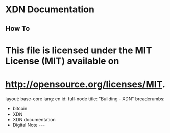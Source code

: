 # XDN Documentation
How To
---
# This file is licensed under the MIT License (MIT) available on
# http://opensource.org/licenses/MIT.

layout: base-core
lang: en
id: full-node
title: "Building - XDN"
breadcrumbs:
  - bitcoin
  - XDN
  - XDN documentation
  - Digital Note ---

<!-- Variable assignment

{% capture installFinished %}
You have now completed installing XDN Core. If you have any questions, please ask in XDN's support at [Discord](https://discordapp.com/channels/421604235193483275/430393994875240468) 

{% endcapture %}


{% capture start_up_and_recommended_commands %}
Note: it may take up to several minutes for XDN DigitalNoteWallet and Core to start,
during which it will display the following message whenever you use
`bitcoin-cli`:

    error: {"code":-28,"message":"Verifying blocks..."}

After it starts, you may find the following commands useful for basic
interaction with your node:
[`getblockchaininfo`](/en/developer-reference#getblockchaininfo),
[`getnetworkinfo`](/en/developer-reference#getnetworkinfo),
[`getnettotals`](/en/developer-reference#getnettotals),
[`getwalletinfo`](/en/developer-reference#getwalletinfo),
[`stop`](/en/developer-reference#stop), and [`help`](/en/developer-reference#help).
{% endcapture %}


{% capture complete_list_of_commands_and_ibd %}

When XDN Core daemon first starts, it will begin to download the block
chain. This step will take at least several days, and it may take much more time
on a slow Internet connection or with a slow computer. During the download,
XDN Core will use a significant part of your connection bandwidth. You can
stop XDN Core at any time using the `stop` command; it will resume from the
point where it stopped the next time you start it.
{% endcapture %}


{% capture windows_shutdown_warning %}
**Warning:** to prevent data corruption, do not force shutdown your
computer from the Windows shutdown screen when you have XDN Core running.
{% endcapture %}


### Secure Your Wallet

It's possible and safe to run a full node to support the network and use
its wallet to store your XDN, but you must take the same
precautions you would when using any XDN wallet.  Please see the
[securing your wallet page](/en/secure-your-wallet) for more
information.


## Linux Instructions

The following instructions describe installing XDN Core on Linux
systems.

### Ubuntu 16.10

*Instructions for XDN 

If you use Ubuntu Desktop, click the Ubuntu swirl icon to start the Dash and type "term" into the
input box. Choose any one of the terminals listed:

![Dash term](/img/full-node/en-dash-term.png)

Alternatively, access a console or terminal emulator using another
method, such as SSH on Ubuntu Server or a terminal launcher in an
alternative desktop environment.

Type the following line to add the Bitcoin Personal Package Archive
(PPA) to your system:

    sudo apt-add-repository ppa:bitcoin/bitcoin

You will be prompted for your user password.  Provide it to continue.
Afterwards, the following text will be displayed:

    Stable Channel of bitcoin-qt and bitcoind for Ubuntu, and their
    dependencies

    Note that you should prefer to use the official binaries, where possible, to
    limit trust in Launchpad/the PPA owner.

    No longer supports precise, due to its ancient gcc and Boost versions.
    More info: https://launchpad.net/~bitcoin/+archive/ubuntu/bitcoin
    Press [ENTER] to continue or ctrl-c to cancel adding it

Press enter to continue. The following text (with some variations) will
be displayed and you will be returned to the command line prompt:

    gpg: keyring `/tmp/tmpixuqu73x/secring.gpg' created
    gpg: keyring `/tmp/tmpixuqu73x/pubring.gpg' created
    gpg: requesting key 8842CE5E from hkp server keyserver.ubuntu.com
    gpg: /tmp/tmpixuqu73x/trustdb.gpg: trustdb created
    gpg: key 8842CE5E: public key "Launchpad PPA for Bitcoin" imported
    gpg: no ultimately trusted keys found
    gpg: Total number processed: 1
    gpg:               imported: 1  (RSA: 1)
    OK

Type the following line to get the most recent list of packages:

    sudo apt-get update

A large number of lines will be displayed as different update files are
downloaded.  This step may take several minutes on a slow Internet
connection.

<div class="box" markdown="1">
*To continue, choose one of the following options*

1. To install the Bitcoin Core Graphical User Interface (GUI), type the
   following line and proceed to the [Bitcoin Core GUI](#ubuntu-gui)
   section below:

        sudo apt-get install bitcoin-qt

2. To install the Bitcoin Core daemon (bitcoind), which is useful for
   programmers and advanced users, type the following line and proceed
   to the [Bitcoin Core Daemon](#ubuntu-daemon) section below:

        sudo apt-get install bitcoind

3. To install both the GUI and the daemon, type the following line and
   read both the [GUI instructions](#ubuntu-gui) and the [daemon
   instructions](#ubuntu-daemon). Note that you can't run both the GUI
   and the daemon at the same time using the same configuration
   directory.

        sudo apt-get install bitcoin-qt bitcoind

After choosing what packages to install, you will be asked whether you
want to proceed.  Press enter to continue.
</div>

#### Bitcoin Core GUI {#ubuntu-gui}
{:.no_toc}

To start Bitcoin Core GUI, click the Ubuntu swirl icon to open the Dash,
type `bitcoin`, and click the Bitcoin icon.

![Dash Bitcoin-Qt](/img/full-node/en-dash-bitcoin-qt.png)

You will be prompted to choose a directory to store the Bitcoin block
chain and your wallet.  Unless you have a separate partition or drive
you want to use, click Ok to use the default.

![Bitcoin-Qt Welcome](/img/full-node/en-bitcoin-qt-welcome.png)

Bitcoin Core GUI will begin to download the block chain.  This
step will take at least several days, and it may take much more time on
a slow Internet connection or with a slow computer.  During the
download, Bitcoin Core will use a significant part of your connection
bandwidth.  You can stop Bitcoin Core at any time by closing it; it will
resume from the point where it stopped the next time you start it.

![Bitcoin-Qt Initial Block Download](/img/full-node/en-bitcoin-qt-ibd.png)

After download is complete, you may use Bitcoin Core as your wallet or
you can just let it run to help support the Bitcoin network.

<div class="box" markdown="1">
*Optional: Start Your Node At Login*

Starting your node automatically each time you login to your computer
makes it easy for you to contribute to the network. The easiest way
to do this is to tell Bitcoin Core GUI to start at login.

While running Bitcoin Core GUI, open the Settings menu and choose
Options.  On the Main tab, click *Start Bitcoin on system login*.  Click
the Ok button to save the new settings.

![Choosing to start Bitcoin Core at login](/img/full-node/en-start-on-login.png)

The next time you login to your desktop, Bitcoin Core GUI will be
automatically started in as an icon in the tray.

![Bitcoin-Qt Tray Icon](/img/full-node/en-bitcoin-qt-tray-icon.png)
</div>

{{installFinished}}

#### Bitcoin Core Daemon {#ubuntu-daemon}
{:.no_toc}

If you're logged in as an administrative user with sudo access, you may
log out.  The steps in this section should be performed as the user you
want to run Bitcoin Core. (If you're an expert administrator, you can
make this a locked account used only by Bitcoin Core.)

From the terminal, type:

    bitcoind -daemon

It will print a message that Bitcoin Core is starting.  To interact with
Bitcoin Core daemon, you will use the command `bitcoin-cli` (Bitcoin
command line interface).
{{start_up_and_recommended_commands}}

For example, to safely stop your node, run the following command:

    bitcoin-cli stop

{{complete_list_of_commands_and_ibd}}

<div class="box" markdown="1">
*Optional: Start Your Node At Boot*

Starting your node automatically each time your computer boots makes it
easy for you to contribute to the network.  The easiest way to do this
is to start Bitcoin Core daemon from your crontab.  To edit your
crontab, run the following command:

    crontab -e

Scroll to the bottom of the file displayed and add the following line:

    @reboot bitcoind -daemon

Save the file and exit; the updated crontab file will be installed for
you. Now Bitcoin Core daemon will be automatically started each time
your reboot your computer.

If you're an Ubuntu expert and want to use an init script instead, see
[this Upstart
script](https://github.com/bitcoin/bitcoin/tree/0.13/contrib/init/bitcoind.conf).
</div>

{{installFinished}}

### Other Linux Distributions

*Instructions for Bitcoin Core 0.14.2

The following instructions describe installing Bitcoin Core using tools
available in most mainstream Linux distributions.  We assume you use a
Bourne-like shell such as `bash`.

Using any computer, go to the [Bitcoin Core download page](/en/download)
and verify you have made a secure connection to the server.

![Verify secure connection](/img/full-node/en-secure-connection.png)

In the "Linux (tgz)" section of the Download page, choose the
appropriate file for your Linux install (either 32-bit or 64-bit) and
download the file. If necessary, move the file to the computer you want
to use to run Bitcoin Core.

{{verifyReleaseSignatures}}

If you aren't already logged into the computer you want to install
Bitcoin on, login now.  Make sure you use an account that can use `su`
or `sudo` to install software into directories owned by the root user.

If you logged in graphically, start a terminal.  If you logged in
another way, we will assume you're already in a shell.

Locate the file you downloaded and extract it using the `tar` command
followed by the argument `xzf` followed by the file name. The argument
`xzf` means eXtract the gZipped tar archive File. For example, for a
64-bit tar archive in your current directory, the command is:

    tar xzf bitcoin-0.14.2-x86_64-linux-gnu.tar.gz

This will create the directory `bitcoin-0.14.2` within your current
working directory. We will install the contents of its `bin`
subdirectory into the `/usr/local/bin` directory using the the `install`
command. The install command is part of the GNU coreutils available on
nearly every Linux distribution, and the `/usr/local/bin` directory is a
standard location for self-installed executables (you may edit the
commands below to use a different location).

If you use `sudo` to run commands as root, use the following command
line:

    sudo install -m 0755 -o root -g root -t /usr/local/bin bitcoin-0.14.2/bin/*

If you use `su` to run commands as root, use the following command line:

    su -c 'install -m 0755 -o root -g root -t /usr/local/bin bitcoin-0.14.2/bin/*'

<div class="box" markdown="1">
*To continue, choose one of the following options*

1. To use Bitcoin Core Graphical User Interface (GUI), proceed to the
   [Bitcoin Core GUI](#other-linux-gui) section below.

2. To use the Bitcoin Core daemon (bitcoind), which is useful for
   programmers and advanced users, proceed to the [Bitcoin Core
   Daemon](#other-linux-daemon) section below.

3. To use both the GUI and the daemon, read both the [GUI
   instructions](#other-linux-gui) and the [daemon
   instructions](#other-linux-daemon). Note that you can't run both the
   GUI and the daemon at the same time using the same configuration
   directory.

</div>

#### Bitcoin Core GUI {#other-linux-gui}
{:.no_toc}

In order to use Bitcoin Core GUI, you will need several libraries
installed. All of them should be available in all major
recently-released Linux distributions, but they may not be installed on
your computer yet. To determine whether you're missing any libraries,
open a terminal (if you haven't already) and run the command
`/usr/local/bin/bitcoin-qt` to start Bitcoin Core GUI.

If all the required libraries are installed, Bitcoin Core will start.
If a required library is missing, an error message similar to the
following message will be displayed:

    /usr/local/bin/bitcoin-qt: error while loading shared libraries: libQtGui.so.4: cannot open shared object file: No such file or directory

Search your distribution's package database for the missing file
missing and install package containing that file.  Then re-run
`/usr/local/bin/bitcoin-qt` to see if it's missing another file.
Repeat until Bitcoin Core GUI starts.

You will be prompted to choose a directory to store the Bitcoin block
chain and your wallet.  Unless you have a separate partition or drive
you want to use, click *Ok* to use the default.

![Bitcoin-Qt Welcome](/img/full-node/en-bitcoin-qt-welcome.png)

Bitcoin Core GUI will begin to download the block chain.  This step will take at
least several days, and it may take much more time on a slow Internet connection
or with a slow computer.  During the download, Bitcoin Core will use a
significant part of your connection bandwidth.  You can stop Bitcoin Core at any
time by closing it; it will resume from the point where it stopped the next time
you start it.

![Bitcoin-Qt Initial Block Download](/img/full-node/en-bitcoin-qt-ibd.png)

After download is complete, you may use Bitcoin Core as your wallet or
you can just let it run to help support the Bitcoin network.

<div class="box" markdown="1">
*Optional: Start Your Node At Login*

Starting your node automatically each time you login to your computer
makes it easy for you to contribute to the network. The easiest way to
do this is to tell Bitcoin Core GUI to start at login. This only works
in desktop environments that support the [autostart
specification](http://standards.freedesktop.org/autostart-spec/autostart-spec-latest.html#startup),
such as Gnome, KDE, and Unity.

While running Bitcoin Core GUI, open the Settings menu and choose
Options.  On the Main tab, click *Start Bitcoin on system login*.  Click
the Ok button to save the new settings.

![Choosing to start Bitcoin Core at login](/img/full-node/en-start-on-login.png)

The next time you login to your desktop, Bitcoin Core GUI should be
automatically started in as an icon in the tray.

![Bitcoin-Qt Tray Icon](/img/full-node/en-bitcoin-qt-tray-icon.png)

If Bitcoin Core GUI does not automatically start, you may need to add it
to an `.xinit` or `.xsession` file as [described
here](https://en.wikibooks.org/wiki/Guide_to_X11/Starting_Sessions).
</div>

{{installFinished}}

#### Bitcoin Core Daemon {#other-linux-daemon}
{:.no_toc}

If you're logged in as an administrative user with sudo access, you may
log out.  The steps in this section should be performed as the user you
want to run Bitcoin Core.  (This can be a locked account used only by
Bitcoin Core.)  If you changed users in a graphical interface, start a
terminal.

Type the following command:

    bitcoind -daemon

It will print a message that Bitcoin Core is starting.  To interact with
Bitcoin Core daemon, you will use the command `bitcoin-cli` (Bitcoin
command line interface).
{{start_up_and_recommended_commands}}

For example, to safely stop your node, run the following command:

    bitcoin-cli stop

{{complete_list_of_commands_and_ibd}}

<div class="box" markdown="1">
*Optional: Start Your Node At Boot*

Starting your node automatically each time your computer boots makes it
easy for you to contribute to the network.  The easiest way to do this
is to start Bitcoin Core daemon from your crontab.  To edit your
crontab on most distributions, run the following command:

    crontab -e

Scroll to the bottom of the file displayed and add the following line:

    @reboot bitcoind -daemon

Save the file and exit; the updated crontab file will be installed for
you. On most distributions, this will cause Bitcoin Core daemon to be
automatically started each time your reboot your computer.

If you're a expert system administrator and want to use an init script instead, see
[the init scripts directory in Bitcoin Core's source tree](https://github.com/bitcoin/bitcoin/tree/0.13/contrib/init).
</div>

{{installFinished}}




## Windows Instructions

### Windows 10

*Instructions for Bitcoin Core 0.14.2 on Windows 10

Go to the [Bitcoin Core download page](/en/download) and verify you have
made a secure connection to the server.

![Verify secure connection](/img/full-node/en-win10-secure-connection.png)

Click the large blue *Download Bitcoin Core* button to download the
Bitcoin Core installer to your desktop.

{{verifyReleaseSignatures}}

After downloading the file to your desktop or your Downloads folder
(`C:\Users\<YOUR USER NAME>\Downloads`), run it by double-clicking its icon.
Windows will ask you to confirm that you want to run it. Click Yes and the
Bitcoin installer will start.  It's a typical Windows installer, and it will
guide you through the decisions you need to make about where to install Bitcoin
Core.

![Windows 10 installer start](/img/full-node/en-win10-installer-start.png)

<div class="box" markdown="1">
*To continue, choose one of the following options*

1. If you want to use the Bitcoin Core Graphical User Interface (GUI),
   proceed to the [Bitcoin Core GUI](#win10-gui) section below.

2. If you want to use the Bitcoin Core daemon (bitcoind), which is
   useful for programmers and advanced users, proceed to the [Bitcoin
   Core Daemon](#win10-daemon) section below.

3. To want to use both the GUI and the daemon, read both the [GUI
   instructions](#win10-gui) and the [daemon
   instructions](#win10-daemon). Note that you can't run both the GUI
   and the daemon at the same time using the same configuration
   directory.

</div>

#### Bitcoin Core GUI {#win10-gui}
{:.no_toc}

Press the Windows key (`⊞ Win`) and start typing "bitcoin".  When the
Bitcoin Core icon appears (as shown below), click on it.

![Starting Bitcoin Core](/img/full-node/en-win10-start-bitcoin-core.png)

You will be prompted to choose a directory to store the Bitcoin block
chain and your wallet.  Unless you have a separate partition or drive
you want to use, click Ok to use the default.

![Bitcoin-Qt Welcome](/img/full-node/en-win10-welcome-to-bitcoin-core.png)

Your firewall may block Bitcoin Core from making outbound connections.
It's safe to allow Bitcoin Core to use all networks. (Note: you will
still need to configure inbound connections as described later in the
[Network Configuration](#network-configuration) section.)

![Opening outgoing firewall for Bitcoin Core](/img/full-node/en-win10-bitcoin-core-outgoing-firewall.png)

Bitcoin Core GUI will begin to download the block chain.  This step will take at
least several days, and it may take much more time on a slow Internet connection
or with a slow computer.  During the download, Bitcoin Core will use a
significant part of your connection bandwidth.  You can stop Bitcoin Core at any
time by closing it; it will resume from the point where it stopped the next time
you start it.

![Bitcoin-Qt Initial Block Download](/img/full-node/en-win10-ibd.png)

After download is complete, you may use Bitcoin Core as your wallet or
you can just let it run to help support the Bitcoin network.

<div class="box" markdown="1">
*Optional: Start Your Node At Login*

Starting your node automatically each time you login to your computer
makes it easy for you to contribute to the network. The easiest way
to do this is to tell Bitcoin Core GUI to start at login.

While running Bitcoin Core GUI, open the Settings menu and choose
Options.  On the Main tab, click *Start Bitcoin on system login*.  Click
the Ok button to save the new settings.

![Choosing to start Bitcoin Core at login](/img/full-node/en-win10-start-on-login.png)

The next time you login to your desktop, Bitcoin Core GUI will be
automatically started minimized in the task bar.

{{windows_shutdown_warning}}
</div>

{{installFinished}}


#### Bitcoin Core Daemon {#win10-daemon}
{:.no_toc}

To start Bitcoin Core daemon, first open a command window: press the
Windows key (`⊞ Win`) and type "cmd".  Choose the option labeled
"Command Prompt".

![Running cmd](/img/full-node/en-win10-running-cmd.png)

If you installed Bitcoin Core into the default directory, type the
following at the command prompt:

    C:\Program Files\Bitcoin\daemon\bitcoind -daemon

Bitcoin Core daemon should start and print a message that Bitcoin Core is starting.

To interact with Bitcoin Core daemon, you will use the command
`bitcoin-cli` (Bitcoin command line interface).  If you installed Bitcoin
Core into the default location, type the following at the command
prompt to see whether it works:

    C:\Program Files\Bitcoin\daemon\bitcoin-cli getblockchaininfo

{{start_up_and_recommended_commands}}

For example, to safely stop your node, run the following command:

    C:\Program Files\Bitcoin\daemon\bitcoin-cli stop

{{complete_list_of_commands_and_ibd}}

<div class="box" markdown="1">
*Optional: Start Your Node At Boot*

Starting your node automatically each time your computer boots makes it
easy for you to contribute to the network.  The easiest way to do this
is to start Bitcoin Core daemon when you login to your computer.

Start File Explorer and go to,

    C:\ProgramData\Microsoft\Windows\Start Menu\Programs\StartUp

Right-click on the File Explorer window and choose New → Text file.
Name the file `start_bitcoind.bat`. Then right-click on it and choose
Open in Notepad (or whatever editor you prefer). Copy and paste the
following line into the file.

    C:\Program Files\Bitcoin\daemon\bitcoind -daemon

(If you installed Bitcoin Core in a non-default directory, use that
directory path instead.)

Save the file. The next time you login to your computer, Bitcoin Core
daemon will be automatically started.

{{windows_shutdown_warning}}
</div>

{{installFinished}}

### Windows 8.x

*Instructions for Bitcoin Core 0.14.2 on Windows 8 and 8.1.*

Go to the [Bitcoin Core download page](/en/download) and verify you have
made a secure connection to the server.

![Verify secure connection](/img/full-node/en-secure-connection.png)

Click the large blue *Download Bitcoin Core* button to download the
Bitcoin Core installer to your desktop.

{{verifyReleaseSignatures}}

After downloading the file to your desktop or your Downloads folder
(`C:\Users\<YOUR USER NAME>\Downloads`), run it by double-clicking its icon.
Windows will ask you to confirm that you want to run it. Click Yes and the
Bitcoin installer will start.  It's a typical Windows installer, and it will
guide you through the decisions you need to make about where to install Bitcoin
Core.

![Windows 7 installer start](/img/full-node/en-win7-installer-start.png)

<div class="box" markdown="1">
*To continue, choose one of the following options*

1. If you want to use the Bitcoin Core Graphical User Interface (GUI),
   proceed to the [Bitcoin Core GUI](#win8-gui) section below.

2. If you want to use the Bitcoin Core daemon (bitcoind), which is
   useful for programmers and advanced users, proceed to the [Bitcoin
   Core Daemon](#win8-daemon) section below.

3. To want to use both the GUI and the daemon, read both the [GUI
   instructions](#win8-gui) and the [daemon
   instructions](#win8-daemon). Note that you can't run both the GUI
   and the daemon at the same time using the same configuration
   directory.

</div>

#### Bitcoin Core GUI {#win8-gui}
{:.no_toc}

Press the Windows key (`⊞ Win`) and start typing "bitcoin".  When the
Bitcoin Core icon appears (as shown below), click on it.

![Starting Bitcoin Core](/img/full-node/en-win8-start-bitcoin-core.png)

You will be prompted to choose a directory to store the Bitcoin block
chain and your wallet.  Unless you have a separate partition or drive
you want to use, click Ok to use the default.

![Bitcoin-Qt Welcome](/img/full-node/en-win7-welcome-to-bitcoin-core.png)

Your firewall may block Bitcoin Core from making outbound connections.
It's safe to allow Bitcoin Core to use all networks. (Note: you will
still need to configure inbound connections as described later in the
[Network Configuration](#network-configuration) section.)

![Opening outgoing firewall for Bitcoin Core](/img/full-node/en-win7-bitcoin-core-outgoing-firewall.png)

Bitcoin Core GUI will begin to download the block chain.  This step will take at
least several days, and it may take much more time on a slow Internet connection
or with a slow computer.  During the download, Bitcoin Core will use a
significant part of your connection bandwidth.  You can stop Bitcoin Core at any
time by closing it; it will resume from the point where it stopped the next time
you start it.

![Bitcoin-Qt Initial Block Download](/img/full-node/en-win7-ibd.png)

After download is complete, you may use Bitcoin Core as your wallet or
you can just let it run to help support the Bitcoin network.

<div class="box" markdown="1">
*Optional: Start Your Node At Login*

Starting your node automatically each time you login to your computer
makes it easy for you to contribute to the network. The easiest way
to do this is to tell Bitcoin Core GUI to start at login.

While running Bitcoin Core GUI, open the Settings menu and choose
Options.  On the Main tab, click *Start Bitcoin on system login*.  Click
the Ok button to save the new settings.

![Choosing to start Bitcoin Core at login](/img/full-node/en-win7-start-on-login.png)

The next time you login to your desktop, Bitcoin Core GUI will be
automatically started minimized in the task bar.

{{windows_shutdown_warning}}
</div>

{{installFinished}}


#### Bitcoin Core Daemon {#win8-daemon}
{:.no_toc}

To start Bitcoin Core daemon, first open a command window: press the
Windows key (`⊞ Win`) and type "cmd".  Choose the option labeled
"Command Prompt".

![Running cmd](/img/full-node/en-win8-running-cmd.png)

If you installed Bitcoin Core into the default directory, type the
following at the command prompt:

    C:\Program Files\Bitcoin\daemon\bitcoind -daemon

Bitcoin Core daemon should start and print a message that Bitcoin Core is starting.

To interact with Bitcoin Core daemon, you will use the command
`bitcoin-cli` (Bitcoin command line interface).  If you installed Bitcoin
Core into the default location, type the following at the command
prompt to see whether it works:

    C:\Program Files\Bitcoin\daemon\bitcoin-cli getblockchaininfo

{{start_up_and_recommended_commands}}

For example, to safely stop your node, run the following command:

    C:\Program Files\Bitcoin\daemon\bitcoin-cli stop

{{complete_list_of_commands_and_ibd}}

<div class="box" markdown="1">
*Optional: Start Your Node At Boot*

Starting your node automatically each time your computer boots makes it
easy for you to contribute to the network.  The easiest way to do this
is to start Bitcoin Core daemon when you login to your computer.

Start File Explorer and go to,

    C:\ProgramData\Microsoft\Windows\Start Menu\Programs\StartUp

Right-click on the File Explorer window and choose New → Text file.
Name the file `start_bitcoind.bat`. Then right-click on it and choose
Open in Notepad (or whatever editor you prefer). Copy and paste the
following line into the file.

    C:\Program Files\Bitcoin\daemon\bitcoind -daemon

(If you installed Bitcoin Core in a non-default directory, use that
directory path instead.)

Save the file. The next time you login to your computer, Bitcoin Core
daemon will be automatically started.

{{windows_shutdown_warning}}
</div>

{{installFinished}}

### Windows 7

*Instructions for Bitcoin Core 0.14.2

Go to the [Bitcoin Core download page](/en/download) and verify you have
made a secure connection to the server.

![Verify secure connection](/img/full-node/en-secure-connection.png)

Click the large blue *Download Bitcoin Core* button to download the
Bitcoin Core installer to your desktop.

{{verifyReleaseSignatures}}

After downloading the file to your desktop or your Downloads folder
(`C:\Users\<YOUR USER NAME>\Downloads`), run it by double-clicking its icon.
Windows will ask you to confirm that you want to run it. Click Yes and the
Bitcoin installer will start.  It's a typical Windows installer, and it will
guide you through the decisions you need to make about where to install Bitcoin
Core.

![Windows 7 installer start](/img/full-node/en-win7-installer-start.png)

<div class="box" markdown="1">
*To continue, choose one of the following options*

1. If you want to use the Bitcoin Core Graphical User Interface (GUI),
   proceed to the [Bitcoin Core GUI](#win7-gui) section below.

2. If you want to use the Bitcoin Core daemon (bitcoind), which is
   useful for programmers and advanced users, proceed to the [Bitcoin
   Core Daemon](#win7-daemon) section below.

3. To want to use both the GUI and the daemon, read both the [GUI
   instructions](#win7-gui) and the [daemon
   instructions](#win7-daemon). Note that you can't run both the GUI
   and the daemon at the same time using the same configuration
   directory.

</div>

#### Bitcoin Core GUI {#win7-gui}
{:.no_toc}

Open the *Start* menu, type `bitcoin` into the search box, and click the
*Bitcoin Core* icon.

![Start Bitcoin Core](/img/full-node/en-win7-start-bitcoin-core.png)

You will be prompted to choose a directory to store the Bitcoin block
chain and your wallet.  Unless you have a separate partition or drive
you want to use, click Ok to use the default.

![Bitcoin-Qt Welcome](/img/full-node/en-win7-welcome-to-bitcoin-core.png)

Your firewall may block Bitcoin Core from making outbound connections.
It's safe to allow Bitcoin Core to use all networks. (Note: you will
still need to configure inbound connections as described later in the
[Network Configuration](#network-configuration) section.)

![Opening outgoing firewall for Bitcoin Core](/img/full-node/en-win7-bitcoin-core-outgoing-firewall.png)

Bitcoin Core GUI will begin to download the block chain.  This step will take at
least several days, and it may take much more time on a slow Internet connection
or with a slow computer.  During the download, Bitcoin Core will use a
significant part of your connection bandwidth.  You can stop Bitcoin Core at any
time by closing it; it will resume from the point where it stopped the next time
you start it.

![Bitcoin-Qt Initial Block Download](/img/full-node/en-win7-ibd.png)

After download is complete, you may use Bitcoin Core as your wallet or
you can just let it run to help support the Bitcoin network.

<div class="box" markdown="1">
*Optional: Start Your Node At Login*

Starting your node automatically each time you login to your computer
makes it easy for you to contribute to the network. The easiest way
to do this is to tell Bitcoin Core GUI to start at login.

While running Bitcoin Core GUI, open the Settings menu and choose
Options.  On the Main tab, click *Start Bitcoin on system login*.  Click
the Ok button to save the new settings.

![Choosing to start Bitcoin Core at login](/img/full-node/en-win7-start-on-login.png)

The next time you login to your desktop, Bitcoin Core GUI will be
automatically started minimized in the task bar.
{{windows_shutdown_warning}}

</div>

{{installFinished}}


##### Bitcoin Core Daemon {#win7-daemon}
{:.no_toc}

To start Bitcoin Core daemon, first open a command window: press the
Windows key (`⊞ Win`) and type "cmd". Choose the program named "cmd.exe"

![Running cmd](/img/full-node/en-win7-running-cmd.png)

If you installed the Bitcoin Core into the default directory, type the following at the command prompt :

    C:\Program Files\Bitcoin\daemon\bitcoind -daemon

Bitcoin Core daemon should start.

You can now try using Bitcoin Cli Utility.

To interact with Bitcoin Core daemon, you will use the command `bitcoin-cli` (Bitcoin command line interface). If you installed Bitcoin Core into the default location, type the following at the command prompt to see whether it works:

    C:\Program Files\Bitcoin\daemon\bitcoin-cli getblockchaininfo

{{start_up_and_recommended_commands}}

For example, to safely stop your node, run the following command:

    C:\Program Files\Bitcoin\daemon\bitcoin-cli stop

{{complete_list_of_commands_and_ibd}}


When Bitcoin Core daemon first starts, it will begin to download the block
chain. This step will take at least several days, and it may take much more time
on a slow Internet connection or with a slow computer. During the download,
Bitcoin Core will use a significant part of your connection bandwidth. You can
stop Bitcoin Core at any time using the stop command; it will resume from the
point where it stopped the next time you start it.

<div class="box" markdown="1">
*Optional: Start Your Node At Boot*

Starting your node automatically each time your computer boots makes it easy for you to contribute to the network. The easiest way to do this is to start Bitcoin Core daemon when you login to your computer.

Start File Explorer and go to,

    C:\Users\Example\AppData\Roaming\Microsoft\Windows\Start Menu\Programs\StartUp

You can also access this folder by executing the following command after reaching the `Execute...` prompt :

    shell:startup

Right-click on the File Explorer window and choose New → Text file. Name the file `start_bitcoind.bat`. Then right-click on it and choose Open in Notepad (or whatever editor you prefer). Copy and paste the following line into the file.

    C:\Program Files\Bitcoin\daemon\bitcoind -daemon

(If you installed Bitcoin Core in a non-default directory, use that directory path instead.)

Save the file. The next time you login to your computer, Bitcoin Core daemon will be automatically started.

{{windows_shutdown_warning}}
</div>

{{installFinished}}



## Mac OS X Instructions

### Mac OS X Yosemite 10.10.x

*Instructions for Bitcoin Core 0.14.2 on Mac OS X Yosemite*

Go to the [Bitcoin Core download page](/en/download) and verify you have
made a secure connection to the server.

![Verify secure connection](/img/full-node/en-osx-safari-secure-connection.png)

Click the large blue *Download Bitcoin Core* button to download the
Bitcoin Core installer to your Downloads folder.

{{verifyReleaseSignatures}}

After downloading the file to your Downloads folder
(`/Users/<YOUR USER NAME>/Downloads`), run it by double-clicking
its icon. OS X will open a Finder window for you to drag *Bitcoin Core* to your
Applications folder.

![Window to install](/img/full-node/en-osx-dmg-open.png)

#### Bitcoin Core GUI {#osx-gui}
{:.no_toc}

The first time running *Bitcoin Core*, Max OS X will ask you to confirm that
you want to run it:

![Mac OS X File Security Dialog](/img/full-node/en-osx-security.png)

You will be prompted to choose a directory to store the Bitcoin block
chain and your wallet.  Unless you have a separate partition or drive
you want to use, click Ok to use the default.

![Bitcoin Core Welcome](/img/full-node/en-osx-welcome-to-bitcoin-core.png)

Bitcoin Core GUI will begin to download the block chain.  This step will take at
least several days, and it may take much more time on a slow Internet connection
or with a slow computer.  During the download, Bitcoin Core will use a
significant part of your connection bandwidth.  You can stop Bitcoin Core at any
time by closing it; it will resume from the point where it stopped the next time
you start it.

![Bitcoin Core Initial Block Download](/img/full-node/en-osx-ibd.png)

After download is complete, you may use Bitcoin Core as your wallet or
you can just let it run to help support the Bitcoin network.

<div class="box" markdown="1">
*Optional: Start Your Node At Login*

Starting your node automatically each time you login to your computer
makes it easy for you to contribute to the network. The easiest way
to do this is to tell Bitcoin Core GUI to start at login.

While running Bitcoin Core GUI, open the Bitcoin Core menu and choose
Preferences.  On the Main tab, click *Start Bitcoin on system login*.  Click
the Ok button to save the new settings.

![Choosing to start Bitcoin Core at login](/img/full-node/en-osx-start-on-login.png)

The next time you login to your desktop, Bitcoin Core GUI will be
automatically started minimized in the task bar.
</div>

{{installFinished}}

#### Bitcoin Core Daemon {#osx-daemon}
{:.no_toc}

The Bitcoin Core daemon (bitcoind) is not included in the .dmg file you may have downloaded to install Bitcoin-QT. Bitcoind, along with its support binaries, is instead included in the OS X .tar.gz file listed on the official Bitcoin Core download page. To download this file using Terminal, execute the following command:

    curl -O https://bitcoin.org/bin/bitcoin-core-{{site.DOWNLOAD_VERSION}}/bitcoin-{{site.DOWNLOAD_VERSION}}-osx64.tar.gz

{{verifyReleaseSignatures}}

Extract bitcoind and its support binaries from the archive we just downloaded by running this command in Terminal:

    tar -zxf bitcoin-{{site.DOWNLOAD_VERSION}}-osx64.tar.gz

Now we'll move the executables into your default path to make running and stopping bitcoind easier. To move the executables, run these commands (note that we have to use `sudo` to perform these commands since we are modifying directories owned by root):

    sudo mkdir -p /usr/local/bin
    sudo cp bitcoin-{{site.DOWNLOAD_VERSION}}/bin/bitcoin* /usr/local/bin/.

To clean up the directory we've been working in, run:

    rm -rf bitcoin-{{site.DOWNLOAD_VERSION}}*

You should now be able to start up your full node by running `bitcoind -daemon` in any Terminal window. If you need to stop bitcoind for any reason, the command is `bitcoin-cli stop`

<div class="box" markdown="1">
*Optional: Start Your Node At Login*

Starting your node automatically each time you login to your computer makes it easy for you to contribute to the network. The easiest way to do this is to tell Bitcoin Core Daemon to start at login. In OS X, the way to start background programs at login is using a Launch Agent. Here is how to install a Launch Agent for Bitcoin Core daemon on your machine:

    mkdir ~/Library/LaunchAgents
    curl https://raw.githubusercontent.com/bitcoin/bitcoin/master/contrib/init/org.bitcoin.bitcoind.plist > ~/Library/LaunchAgents/org.bitcoin.bitcoind.plist

The next time you login to your desktop, Bitcoin Core daemon will be automatically started.
</div>

{{installFinished}}

## Upgrading Bitcoin Core

If you are running an older version, shut it down. Wait until it has completely
shut down (which might take a few minutes for older versions), then run the
installer (on Windows) or just copy over /Applications/Bitcoin-Qt (on Mac) or
bitcoind/bitcoin-qt (on Linux).

The blockchain and wallet files in the data directory are compatible between
versions so there is no requirement to make any changes to the data directory
when upgrading. Occasionally the format of those files changes, but the new
Bitcoin Core version will include code that automatically upgrades the files to
the new format so no manual intervention is required.

Sometimes upgrade of the blockchain data files from very old versions to the new
versions is not supported. In those cases it may be necessary to redownload the
blockchain. Check the release notes of the new version if you are planning to
upgrade from a very old version.

Sometimes downgrade is not possible because of changes to the data files. Again,
check the release notes for the new version if you are planning to downgrade.

## Network Configuration

If you want to support the Bitcoin network, you must allow inbound
connections.

When Bitcoin Core starts, it establishes 8 outbound connections to other
full nodes so it can download the latest blocks and transactions. If you
just want to use your full node as a wallet, you don't need more than
these 8 connections---but if you want to support lightweight clients and
other full nodes on the network, you must allow inbound connections.

Servers connected directly to the Internet usually don't require any
special configuration.  You can use the testing instructions below to
confirm your server-based node accepts inbound connections.

Home connections are usually filtered by a router or modem. Bitcoin
Core will request your router automatically configure itself to allow
inbound connections to Bitcoin's port, port 8333. Unfortunately many
routers don't allow automatic configuration, so you must manually
configure your router. You may also need to configure your firewall to
allow inbound connections to port 8333. Please see the following
subsections for details.

### Testing Connections

The BitNodes project provides an online tool to let you test whether
your node accepts inbound connections. To use it, start Bitcoin Core
(either the GUI or the daemon), wait 10 minutes, and then [visit the
Bitnodes page](https://bitnodes.21.co/#join-the-network). The tool
will attempt to guess your IP address---if the address is wrong (or
blank), you will need to enter your address manually.

![Bitnodes Tool](/img/full-node/en-bitnodes-tool.png)

After you press Check Node, the tool will inform you whether your port
is open (green box) or not open (red box). If you get the green box, you
don't need to do anything---you accept inbound connections.  If you get
the red box, please read the [enabling
connections](#enabling-connections) subsection.


For confirmation that you accept inbound connections, you can use
Bitcoin Core. Bitcoin Core can't tell you directly whether you allow
inbound connections, but it can tell you whether or not you currently
have any inbound connections. If your node has been online for at least
30 minutes, it should normally have inbound connections. If want to
check your peer info using Bitcoin Core, choose the appropriate
instructions below:

* [Peer info in Bitcoin Core GUI](#gui-peer-info)

* [Peer info in Bitcoin Core daemon](#daemon-peer-info)

#### GUI Peer Info

In the bottom right corner of the Bitcoin Core GUI are several icons.
If you hover over the signal strength icon, it will tell you how many
connections you have. The icon won't turn green until you have more
than 8 active connections, which only happens if inbound connections
are allowed.

![Active connections](/img/full-node/en-active-connections.png)

For confirmation, you can go to the Help menu, choose Debug Window, and
open the Information tab. In the Network section, it will tell you
exactly how many inbound connections you have. If the number is greater
than zero, then inbound connections are allowed.

![Debug window with inbound connections](/img/full-node/en-debug-inbound-connections.png)

If you don't have inbound connections, please read the instructions for [enabling inbound
connections.](#enabling-connections)

#### Daemon Peer Info

The [`getconnectioncount`](/en/developer-reference#getconnectioncount)
command will tell you how many connections you have. If you have more
than 8 connections, inbound connections are allowed. For example:

<pre>$ <b>bitcoin-cli getconnectioncount</b>
52</pre>

For confirmation, you can use the
[`getpeerinfo`](/en/developer-reference#getpeerinfo) command to get
information about all of your peers.  Each peer's details will include
an `inbound` field set to true if the connection is inbound.  If you
have any inbound connections, then inbound connections are allowed.

If you don't have inbound connections, please read instructions for [enabling inbound
connections.](#enabling-connections)

### Enabling Connections

If Bitcoin Core can't automatically configure your router to open port
8333, you will need to manually configure your router.  We've tried to
make the following instructions generic enough to cover most router
models; if you need specific help with your router, please ask for help
on a tech support site such as [SuperUser](http://superuser.com/).

Enabling inbound connections requires two steps, plus an extra third
step for firewall users:

1. Giving your computer a static (unchanging) internal IP address by
   configuring the Dynamic Host Configuration Protocol (DHCP) on your
   router.

2. Forwarding inbound connections from the Internet through your
   router to your computer where Bitcoin Core can process them.

3. Configuring your firewall to allow inbound connections. This step
   mainly applies to Windows users, as Mac OS X and most Linuxes do not
   enable a firewall by default.

#### Configuring DHCP

In order for your router to direct incoming port 8333 connections to
your computer, it needs to know your computer's internal IP address.
However, routers usually give computers dynamic IP addresses that change
frequently, so we need to ensure your router always gives your computer
the same internal IP address.

Start by logging into your router's administration interface.  Most
routers can be configured using one of the following URLs, so keep
clicking links until you find one that works.  If none work, consult
your router's manual.

* <http://192.168.0.1> (some Linksys/Cisco models)
* <http://192.168.1.1> (some D-Link/Netgear models)
* <http://192.168.2.1> (some Belkin/SMC models)
* <http://192.168.123.254> (some US Robotics models)
* <http://10.0.1.1> (some Apple models)

Upon connecting, you will probably be prompted for a username and
password.  If you configured a password, enter it now.  If not,
the [Router Passwords site](http://www.routerpasswords.com/) provides a
database of known default username and password pairs.

After logging in, you want to search your router's menus for options
related to DHCP, the Dynamic Host Configuration Protocol.  These options
may also be called Address Reservation.  For example, the router page
shown below calls the option we need "DHCP Reservation":

![DHCP reservation button](/img/full-node/en-dhcp-reservation.png)

In the reservation configuration, some routers will display a list of
computers and devices currently connected to your network, and then let
you select a device to make its current IP address permanent:

![Easy DHCP reservation](/img/full-node/en-easy-dhcp-reservation.png)

If that's the case, find the computer running Bitcoin Core in the list,
select it, and add it to the list of reserved addresses. Make a note of
its current IP address---we'll use the address in the next section.

Other routers require a more manual configuration. For these routers,
you will need to look up the fixed address (MAC address) for your
computer's network card and add it to the list. This operation differs
by operating system:

* **Windows 7 & 8:** Press Win-R (Windows key plus the R key) to open
  the Run dialog. Type `cmd` to open the console. Type `ipconfig /all` and
  find the result that best matches your connection---usually a wireless
  connection. Look for a line that starts with "Physical Address" and
  contains a value like this:

        Physical Address. . . . . . . . . : 01-23-45-67-89-AB

    Replace all the dashes with colons, so the address looks like this:
    01:23:45:67:89:AB.  Use that address in the instructions below.

* **Linux:** open a terminal and type `ifconfig`. Find the result that
  best matches your connection---a result starting with `wlan` indicates
  a wireless connection. Find the field that starts with `HWaddr` and copy
  the immediately following field that looks like 01:23:45:67:89:ab. Use
  that value in the instructions below.

* **Mac OS X:** open a terminal and type `ifconfig`. Find the result
  that best matches your connection---a result starting with `en1`
  usually indicates a wireless connection. Find the field that starts
  with `ether:` and copy the immediately following field that looks like
  01:23:45:67:89:ab. Use that value in the instructions below.

Once you have the MAC address, you can fill it into to your router's
manual DHCP assignment table, as illustrated below. Also choose an IP
address and make a note of it for the instructions in the next
subsection. After entering this information, click the Add or Save
button.

![Manual DHCP reservation](/img/full-node/en-manual-dhcp-reservation.png)

Then reboot your computer to ensure it gets assigned the address you
selected and proceed to the Port Forwarding instructions below.

#### Port Forwarding

For this step, you need to know the local IP address of the computer
running Bitcoin Core. You should have this information from configuring
the DHCP assignment table in the subsection above.

Login to your router using the same steps described near the top of the
[DHCP subsection](#configuring-dhcp).  Look for an option called Port Forwarding, Port
Assignment, or anything with "Port" in its name.  On the some routers,
this option is buried in an Applications & Gaming menu.

The port forwarding settings should allow you to map an external port on
your router to the "internal port" of a device on your network as shown
in the screenshot below.

![Port forwarding](/img/full-node/en-port-forwarding.png)

Both the external port and the internal port should be 8333 for Bitcoin.
(You may also want to map port 18333 for Bitcoin's testnet, although
this guide does not cover using testnet.)  Make sure the IP address you
enter is the same one you configured in the previous subsection.

After filling in the details for the mapping, save the entry. You should
not need to restart anything. Start Bitcoin Core (if you haven't
already) and follow the [Testing Connections](#testing-connections) instructions to test
your connection.

If you still can't connect and you use a firewall, you probably need to
change your firewall settings. See the Firewall section below.

If something else went wrong, it's probably a problem with your router
configuration. Re-read the instructions above to see if you missed
anything, search the web for help with "port forwarding", and ask for
help on sites like [SuperUser](http://superuser.com).

We can't provide direct support, but if you see a way to improve these
instructions, please [open an issue.](https://github.com/bitcoin-dot-org/bitcoin.org/issues/new)

#### Firewall Configuration

Firewalls block inbound connections.  To use Bitcoin, you need to
configure your computer's firewall to allow connections to port 8333.
This is usually as easy as starting your firewall configuration software
and defining a new rule to allow inbound connections to port 8333.  For
additional information for Windows, see the links below:

* [Instructions for Windows Firewall](http://windows.microsoft.com/en-us/windows/open-port-windows-firewall#1TC=windows-7)
* [Instructions for Norton Firewall](http://community.norton.com/en/forums/firewall-blocking-program-how-open-ports)
* [Instructions for Mcafee Personal Firewall](http://service.mcafee.com/FAQDocument.aspx?id=TS100887)

Mac OS X comes with its firewall disabled by default, but if you have
enabled it, see the section Allowing Specific Applications from the
[official Apple guide.](http://support.apple.com/en-us/HT201642)

Ubuntu also comes with its firewall disabled by default, but if you have
enabled it, see the [Ubuntu wiki
page](https://help.ubuntu.com/community/Gufw) for information about
adding port forwarding rules.

Once you have allowed inbound connections to port 8333, start Bitcoin
Core (if you haven't already) and follow the [Testing Connections](#testing-connections)
instructions to test your connection.

If something else went wrong re-read the DHCP, port forwarding, and
firewall instructions above to see if you missed anything, search the
web for help with "port forwarding" and "opening firewall ports", and
ask for help on sites like [SuperUser](http://superuser.com).

We can't provide direct support, but if you see a way to improve these
instructions, please [open an issue.](https://github.com/bitcoin-dot-org/bitcoin.org/issues/new)

## Configuration Tuning

This section contains advice about how to change your Bitcoin Core
configuration to adapt it to your needs.

There are two ways to change your configuration.  The first is to start
Bitcoin Core with the options you want.  For example, if you want to
limit it to using one CPU core for signature verification, you can start
Bitcoin Core like this:

{% highlight bash %}
## Bitcoin Core daemon
bitcoind -par=1 -daemon

## Bitcoin Core GUI
bitcoin-qt -par=1
{% endhighlight %}

Once you've decided you like an option, you can add it to the Bitcoin
Core configuration file.  You can find that file in the following
directories:

- Windows: %APPDATA%\Bitcoin\

- OSX: $HOME/Library/Application Support/Bitcoin/

- Linux: $HOME/.bitcoin/

To add an option to the configuration file, just remove its leading
dash.  You may also need to remove any quotation marks you used in your shell.
For example, the `-par` option seen above would look like this in the
configuration file:

{% highlight text %}
par=1
{% endhighlight %}

A user-friendly configuration file generator is [available here.](https://jlopp.github.io/bitcoin-core-config-generator/)
If you have any questions about configuring Bitcoin Core, please stop by
one of our [forums](/en/bitcoin-core/help#forums) or [live
chatrooms](/en/bitcoin-core/help#live).

### Reduce Storage

It is possible to configure your node to to run in pruned mode in order to
reduce storage requirements. This can reduce the disk usage from over {{site.text.bitcoin_datadir_gb}}GB to
around {{site.text.bitcoin_datadir_gb_pruned}}GB.

Running a node in pruned mode is incompatible with `-txindex` and `-rescan`. It
also disables the RPC `importwallet`. Two RPCs that are available and
potentially helpful, however, are `importprunedfunds` and `removeprunedfunds`.

To enable block pruning set `prune=N` on the command line or in `bitcoin.conf`,
where `N` is the number of MiB to allot for raw block and undo data.

A value of `0` disables pruning. The minimal value above `0` is `550`. Your
wallet is as secure with high values as it is with low ones. Higher values
merely ensure that your node will not shut down upon blockchain reorganizations
of more than 2 days - which are unlikely to happen in practice. In future
releases, a higher value may also help the network as a whole because stored
blocks could be served to other nodes.

### Reduce Traffic

Some node operators need to deal with bandwidth caps imposed by their ISPs.

By default, bitcoin-core allows up to 125 connections to different peers, 8 of
which are outbound. You can therefore, have at most 117 inbound connections.

The default settings can result in relatively significant traffic consumption.

Ways to reduce traffic:

#### Maximum Upload Targets

{% highlight text %}
-maxuploadtarget=<MiB per day>
{% endhighlight %}

A major component of the traffic is caused by serving historic blocks to other nodes
during the initial blocks download phase (syncing up a new node).
This option can be specified in MiB per day and is turned off by default.
This is *not* a hard limit; only a threshold to minimize the outbound
traffic. When the limit is about to be reached, the uploaded data is cut by no
longer serving historic blocks (blocks older than one week).
Keep in mind that new nodes require other nodes that are willing to serve
historic blocks. **The recommended minimum is 144 blocks per day (max. 144MB
per day)**

#### Disable listening

{% highlight text %}
-listen=0
{% endhighlight %}

Disabling listening will result in fewer nodes connected (remember the maximum of 8
outbound peers). Fewer nodes will result in less traffic usage as you are relaying
blocks and transactions to fewer nodes.

#### Reduce maximum connections

{% highlight text %}
-maxconnections=<num>
{% endhighlight %}

Reducing the maximum connected nodes to a minimum could be desirable if traffic
limits are tiny. Keep in mind that bitcoin's trustless model works best if you are
connected to a handful of nodes.

#### Blocks-only mode

{% highlight text %}
-blocksonly
{% endhighlight %}

{% comment %}update-if-segwit: change max bandwidth amounts{% endcomment %}

Causes your node to stop requesting and relaying transactions unless they are
part of a block and also disables listening as described above.

This reduces your node's bandwidth to the absolute minimum necessary to stay
synchronized with the network, about 150 megabytes incoming data per day and
about 1 megabyte of outgoing data per day, but it does mean that your node
won't see incoming transactions until they've received at least one confirmation.

You will still be able to send transactions from the built-in wallet or from
peers you've whitelisted using the `-whitelist` parameter.

</div>
<script>updateToc();</script>
